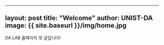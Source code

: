 
---
layout: post
title: "Welcome"
author: UNIST-DA
image: {{ site.baseurl }}/img/home.jpg
---
DA LAB 홈페이지 첫 글입니다!
